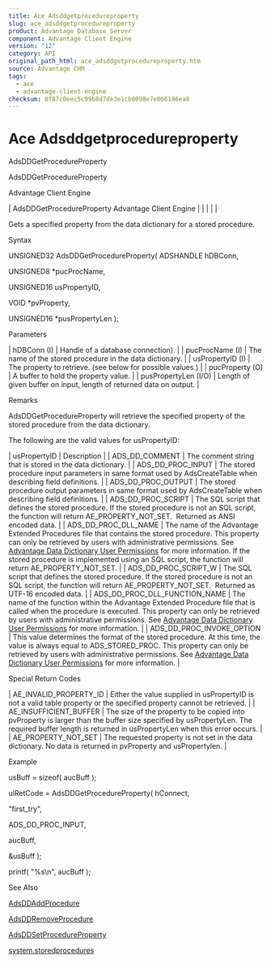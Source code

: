 ```yaml
---
title: Ace Adsddgetprocedureproperty
slug: ace_adsddgetprocedureproperty
product: Advantage Database Server
component: Advantage Client Engine
version: "12"
category: API
original_path_html: ace_adsddgetprocedureproperty.htm
source: Advantage CHM
tags:
  - ace
  - advantage-client-engine
checksum: 0f87c0eec5c09b8d7de3e1cb0098e7e066186ea8
---
```


# Ace Adsddgetprocedureproperty

AdsDDGetProcedureProperty

AdsDDGetProcedureProperty

Advantage Client Engine

| AdsDDGetProcedureProperty  Advantage Client Engine |  |  |  |  |

Gets a specified property from the data dictionary for a stored procedure.

Syntax

UNSIGNED32 AdsDDGetProcedureProperty( ADSHANDLE hDBConn,

UNSIGNED8 \*pucProcName,

UNSIGNED16 usPropertyID,

VOID \*pvProperty,

UNSIGNED16 \*pusPropertyLen );

Parameters

| hDBConn (I) | Handle of a database connection). |
| pucProcName (I) | The name of the stored procedure in the data dictionary. |
| usPropertyID (I) | The property to retrieve. (see below for possible values.) |
| pucProperty (O) | A buffer to hold the property value. |
| pusPropertyLen (I/O) | Length of given buffer on input, length of returned data on output. |

Remarks

AdsDDGetProcedureProperty will retrieve the specified property of the stored procedure from the data dictionary.

The following are the valid values for usPropertyID:

| usPropertyID | Description |
| ADS\_DD\_COMMENT | The comment string that is stored in the data dictionary. |
| ADS\_DD\_PROC\_INPUT | The stored procedure input parameters in same format used by AdsCreateTable when describing field definitions. |
| ADS\_DD\_PROC\_OUTPUT | The stored procedure output parameters in same format used by AdsCreateTable when describing field definitions. |
| ADS\_DD\_PROC\_SCRIPT | The SQL script that defines the stored procedure. If the stored procedure is not an SQL script, the function will return AE\_PROPERTY\_NOT\_SET.  Returned as ANSI encoded data. |
| ADS\_DD\_PROC\_DLL\_NAME | The name of the Advantage Extended Procedures file that contains the stored procedure. This property can only be retrieved by users with administrative permissions. See [Advantage Data Dictionary User Permissions](master_advantage_data_dictionary_user_permissions.md) for more information. If the stored procedure is implemented using an SQL script, the function will return AE\_PROPERTY\_NOT\_SET. |
| ADS\_DD\_PROC\_SCRIPT\_W | The SQL script that defines the stored procedure. If the stored procedure is not an SQL script, the function will return AE\_PROPERTY\_NOT\_SET.  Returned as UTF-16 encoded data. |
| ADS\_DD\_PROC\_DLL\_FUNCTION\_NAME | The name of the function within the Advantage Extended Procedure file that is called when the procedure is executed. This property can only be retrieved by users with administrative permissions. See [Advantage Data Dictionary User Permissions](master_advantage_data_dictionary_user_permissions.md) for more information. |
| ADS\_DD\_PROC\_INVOKE\_OPTION | This value determines the format of the stored procedure. At this time, the value is always equal to ADS\_STORED\_PROC. This property can only be retrieved by users with administrative permissions. See [Advantage Data Dictionary User Permissions](master_advantage_data_dictionary_user_permissions.md) for more information. |

Special Return Codes

| AE\_INVALID\_PROPERTY\_ID | Either the value supplied in usPropertyID is not a valid table property or the specified property cannot be retrieved. |
| AE\_INSUFFICIENT\_BUFFER | The size of the property to be copied into pvProperty is larger than the buffer size specified by usPropertyLen. The required buffer length is returned in usPropertyLen when this error occurs. |
| AE\_PROPERTY\_NOT\_SET | The requested property is not set in the data dictionary. No data is returned in pvProperty and usPropertylen. |

Example

usBuff = sizeof( aucBuff );

ulRetCode = AdsDDGetProcedureProperty( hConnect,

"first\_try",

ADS\_DD\_PROC\_INPUT,

aucBuff,

&usBuff );

printf( "%s\n", aucBuff );

See Also

[AdsDDAddProcedure](ace_adsddaddprocedure.md)

[AdsDDRemoveProcedure](ace_adsddremoveprocedure.md)

[AdsDDSetProcedureProperty](ace_adsddsetprocedureproperty.md)

[system.storedprocedures](master_system_storedprocedures.md)
